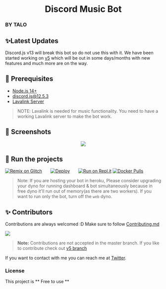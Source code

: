 <h1 align="center"><width="30px"> Discord Music Bot <width="30px"></h1>

### BY TALO

## ✨Latest Updates

Discord.js v13 will break this bot so do not use this with it. We have been started working on [v5](https://github.com/alphaotuken/DC-MusicBot/tree/v5) which will be out in some days/months with new features and much more are on the way.

## 🚧 Prerequisites

- [Node.js 14+](https://nodejs.org/en/download/)
- [discord.js@12.5.3](https://www.npmjs.com/package/discord.js/v/12.5.3)
- [Lavalink Server](https://darrennathanael.com/post/how-to-lavalink/?utm_source=github-sudhanplayz&utm_medium=readme&utm_campaign=sudhanplayz&utm_content=lavalink-prerequisites)

> NOTE: Lavalink is needed for music functionality. You need to have a working Lavalink server to make the bot work.

## 📸 Screenshots

<div align="center"><img src="/assets/feature.png"></div>

## 💨 Run the projects

[![Remix on Glitch](https://cdn.glitch.com/2703baf2-b643-4da7-ab91-7ee2a2d00b5b%2Fremix-button.svg)](https://glitch.com/edit/#!/import/github/alphaotuken/DC-MusicBot)&nbsp;&nbsp;&nbsp;&nbsp;&nbsp;&nbsp;
[![Deploy](https://www.herokucdn.com/deploy/button.svg)](https://heroku.com/deploy?template=https://github.com/alphaotuken/DC-MusicBot)&nbsp;&nbsp;&nbsp;&nbsp;&nbsp;&nbsp;
[![Run on Repl.it](https://repl.it/badge/github/SudhanPlayz/Discord-MusicBot)](https://repl.it/github/alphaotuken/DC-MusicBot)
[![Docker Pulls](https://img.shields.io/docker/pulls/darrenofficial/dmusicbot.svg)](https://hub.docker.com/r/darrenofficial/dmusicbot/)

> Note: If you are hosting your bot in heroku, Please consider upgrading your dyno for running dashboard & bot simultaneously because in free dyno it'll run out of memory(as there are two workers). If you want to run only the bot, turn off the `web` dyno.

## ✨ Contributors

Contributions are always welcomed :D Make sure to follow [Contributing.md](/CONTRIBUTING.md)

<a href="https://github.com/alphaotuken/DC-MusicBot/graphs/contributors">
  <img src="https://contributors-img.web.app/image?repo=alphaotuken/DC-MusicBot" />
</a>

> **Note:** Contributions are not accepted in the master branch. If you like to contribute check out [v5 branch](https://github.com/alphaotuken/DC-MusicBot/tree/v5)

If you want to contact with me you can reach me at [Twitter](https://www.twitter.com/taloisik).

### License

This project is ** Free to use **

